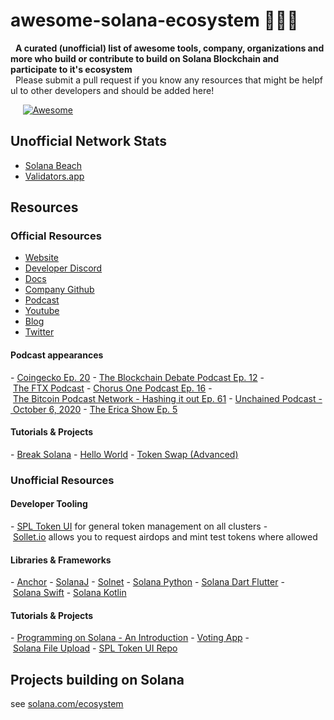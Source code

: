 # awesome-solana-ecosystem 🚀🚀🚀
  
 
   <strong>A curated (unofficial) list of awesome tools, company, organizations and more who build or contribute to build on Solana Blockchain and participate to it's ecosystem </strong> 
    
   Please submit a pull request if you know any resources that might be helpful to other developers and should be added here! 
 
  
 
    
   [![Awesome](https://awesome.re/badge.svg)](https://awesome.re) 
 
  
 ## Unofficial Network Stats 
 - [Solana Beach](https://solanabeach.io/) 
 - [Validators.app](https://www.validators.app/) 
  
 ## Resources 
  
 ### Official Resources 
 - [Website](https://solana.com) 
 - [Developer Discord](https://discord.com/invite/pquxPsq) 
 - [Docs](https://docs.solana.com) 
 - [Company Github](https://github.com/solana-labs) 
 - [Podcast](https://podcast.solana.com/) 
 - [Youtube](https://www.youtube.com/c/Solanalabs) 
 - [Blog](https://medium.com/solana-labs) 
 - [Twitter](https://twitter.com/solana) 
  
 #### Podcast appearances 
 - [Coingecko Ep. 20](https://podcast.coingecko.com/719703/5526409-building-the-fastest-lowest-latency-blockchain-with-anatoly-yakovenko-founder-and-ceo-at-solana-ep-20?utm_source=twitter&utm_campaign=Podcast%2B&utm_medium=social&utm_term=20&0=) 
 - [The Blockchain Debate Podcast Ep. 12](https://www.buzzsprout.com/767033/4648859-motion-scalability-is-impossible-without-sharding-and-layer-2-solutions-georgios-konstantopoulos-vs-anatoly-yakovenko-cohost-tarun-chitra) 
 - [The FTX Podcast](https://youtu.be/y5RYRVeN-C4) 
 - [Chorus One Podcast Ep. 16](https://www.stitcher.com/podcast/chorus-one-podcast/e/64417309?autoplay=false) 
 - [The Bitcoin Podcast Network - Hashing it out Ep. 61](https://www.stitcher.com/podcast/the-bitcoin-podcast/e/64176232) 
 - [Unchained Podcast - October 6, 2020](https://unchainedpodcast.com/can-solana-seize-marketshare-from-ethereum-with-serum/) 
 - [The Erica Show Ep. 5](https://youtu.be/wYCZBG9JXVk) 
  
 #### Tutorials & Projects 
 - [Break Solana](https://github.com/solana-labs/break) 
 - [Hello World](https://github.com/solana-labs/example-helloworld) 
 - [Token Swap (Advanced)](https://github.com/solana-labs/solana-program-library/tree/master/token-swap) 
  
 ### Unofficial Resources 
  
 #### Developer Tooling 
 - [SPL Token UI](https://spl-token-ui.com) for general token management on all clusters 
 - [Sollet.io](https://sollet.io) allows you to request airdops and mint test tokens where allowed 
  
 #### Libraries & Frameworks 
 - [Anchor](https://github.com/project-serum/anchor) 
 - [SolanaJ](https://github.com/p2p-org/solanaj) 
 - [Solnet](https://github.com/bmresearch/Solnet) 
 - [Solana Python](https://pypi.org/project/solana/) 
 - [Solana Dart Flutter](https://github.com/cryptoplease/dart-solana-lib) 
 - [Solana Swift](https://github.com/ajamaica/Solana.Swift) 
 - [Solana Kotlin](https://github.com/ajamaica/Solana.kt) 
  
 #### Tutorials & Projects 
 - [Programming on Solana - An Introduction](https://paulx.dev/blog/2021/01/14/programming-on-solana-an-introduction/) 
 - [Voting App](https://medium.com/@smith_10562/a-simple-solana-dapp-tutorial-6dedbdf65444) 
 - [Solana File Upload](https://github.com/mcf-rocks/solana-upload) 
 - [SPL Token UI Repo](https://github.com/paul-schaaf/spl-token-ui) 
  
 ## Projects building on Solana 
 see [solana.com/ecosystem](https://www.solana.com/ecosystem)
